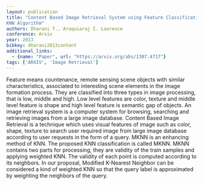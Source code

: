 ```yaml
---
layout: publication
title: "Content Based Image Retrieval System using Feature Classification with Modified
KNN Algorithm"
authors: Dharani T., Aroquiaraj I. Laurence
conference: Arxiv
year: 2013
bibkey: dharani2013content
additional_links:
  - {name: "Paper", url: "https://arxiv.org/abs/1307.4717"}
tags: ['ARXIV', 'Image Retrieval']
---
```

Feature means countenance, remote sensing scene objects with similar
characteristics, associated to interesting scene elements in the image formation
process. They are classified into three types in image processing, that is low,
middle and high. Low level features are color, texture and middle level feature
is shape and high level feature is semantic gap of objects. An image retrieval
system is a computer system for browsing, searching and retrieving images from a
large image database. Content Based Image Retrieval is a technique which uses
visual features of image such as color, shape, texture to search user required
image from large image database according to user requests in the form of a
query. MKNN is an enhancing method of KNN. The proposed KNN classification is
called MKNN. MKNN contains two parts for processing, they are validity of the
train samples and applying weighted KNN. The validity of each point is computed
according to its neighbors. In our proposal, Modified K-Nearest Neighbor can be
considered a kind of weighted KNN so that the query label is approximated by
weighting the neighbors of the query.
